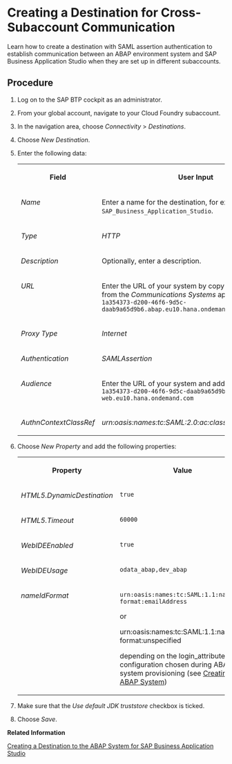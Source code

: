 <!-- loio7d58ebac25164c5b8083647dd4b63d88 -->

# Creating a Destination for Cross-Subaccount Communication

Learn how to create a destination with SAML assertion authentication to establish communication between an ABAP environment system and SAP Business Application Studio when they are set up in different subaccounts.



## Procedure

1.  Log on to the SAP BTP cockpit as an administrator.

2.  From your global account, navigate to your Cloud Foundry subaccount.

3.  In the navigation area, choose *Connectivity* \> *Destinations*.

4.  Choose *New Destination*.

5.  Enter the following data:


    <table>
    <tr>
    <th valign="top">

    Field


    
    </th>
    <th valign="top">

    User Input


    
    </th>
    </tr>
    <tr>
    <td valign="top">
    
    *Name*


    
    </td>
    <td valign="top">
    
    Enter a name for the destination, for example `SAP_Business_Application_Studio`.


    
    </td>
    </tr>
    <tr>
    <td valign="top">
    
    *Type* 


    
    </td>
    <td valign="top">
    
    *HTTP* 


    
    </td>
    </tr>
    <tr>
    <td valign="top">
    
    *Description*


    
    </td>
    <td valign="top">
    
    Optionally, enter a description.


    
    </td>
    </tr>
    <tr>
    <td valign="top">
    
    *URL*


    
    </td>
    <td valign="top">
    
    Enter the URL of your system by copying the *Host Name* from the *Communications Systems* app, for example `1a354373-d200-46f6-9d5c-daab9a65d9b6.abap.eu10.hana.ondemand.com` 


    
    </td>
    </tr>
    <tr>
    <td valign="top">
    
    *Proxy Type*


    
    </td>
    <td valign="top">
    
    *Internet*


    
    </td>
    </tr>
    <tr>
    <td valign="top">
    
    *Authentication*


    
    </td>
    <td valign="top">
    
    *SAMLAssertion​*


    
    </td>
    </tr>
    <tr>
    <td valign="top">
    
    *Audience*


    
    </td>
    <td valign="top">
    
    Enter the URL of your system and add `-web` as follows `1a354373-d200-46f6-9d5c-daab9a65d9b6.abap-web.eu10.hana.ondemand.com`


    
    </td>
    </tr>
    <tr>
    <td valign="top">
    
    *AuthnContextClassRef*


    
    </td>
    <td valign="top">
    
    *urn:oasis:names:tc:SAML:2.0:ac:classes:PreviousSession*


    
    </td>
    </tr>
    </table>
    
6.  Choose *New Property* and add the following properties:


    <table>
    <tr>
    <th valign="top">

    Property


    
    </th>
    <th valign="top">

    Value


    
    </th>
    </tr>
    <tr>
    <td valign="top">
    
    *HTML5.DynamicDestination*


    
    </td>
    <td valign="top">
    
    `true`


    
    </td>
    </tr>
    <tr>
    <td valign="top">
    
    *HTML5.Timeout*​


    
    </td>
    <td valign="top">
    
    `60000`


    
    </td>
    </tr>
    <tr>
    <td valign="top">
    
    *WebIDEEnabled*


    
    </td>
    <td valign="top">
    
    `true`


    
    </td>
    </tr>
    <tr>
    <td valign="top">
    
    *WebIDEUsage*


    
    </td>
    <td valign="top">
    
    `odata_abap,dev_abap`


    
    </td>
    </tr>
    <tr>
    <td valign="top">
    
    *nameIdFormat*


    
    </td>
    <td valign="top">
    
    `urn:oasis:names:tc:SAML:1.1:nameid-format:emailAddress`

    or

    urn:oasis:names:tc:SAML:1.1:nameid-format:unspecified

    depending on the login\_attribute configuration chosen during ABAP system provisioning \(see [Creating ABAP System](https://help.sap.com/docs/btp/sap-business-technology-platform/creating-abap-system?version=Cloud)\)


    
    </td>
    </tr>
    </table>
    
7.  Make sure that the *Use default JDK truststore* checkbox is ticked.

8.  Choose *Save*.


**Related Information**  


[Creating a Destination to the ABAP System for SAP Business Application Studio](creating-a-destination-to-the-abap-system-for-sap-business-application-studio-e597948.md "Learn how to set up a destination in the same Cloud Foundry subaccount in which you have subscribed to SAP Business Application Studio to establish communication between the ABAP environment and SAP Business Application Studio.")


